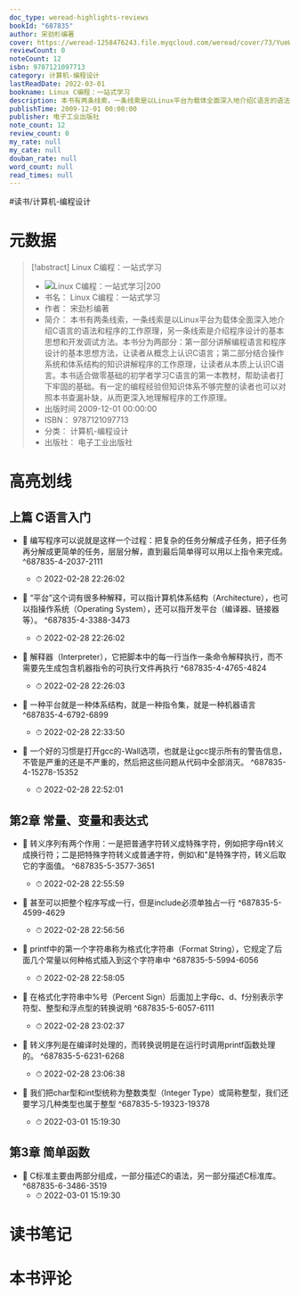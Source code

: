 ```yaml
---
doc_type: weread-highlights-reviews
bookId: "687835"
author: 宋劲杉编著
cover: https://weread-1258476243.file.myqcloud.com/weread/cover/73/YueWen_687835/t7_YueWen_687835.jpg
reviewCount: 0
noteCount: 12
isbn: 9787121097713
category: 计算机-编程设计
lastReadDate: 2022-03-01
bookname: Linux C编程：一站式学习
description: 本书有两条线索，一条线索是以Linux平台为载体全面深入地介绍C语言的语法和程序的工作原理，另一条线索是介绍程序设计的基本思想和开发调试方法。本书分为两部分：第一部分讲解编程语言和程序设计的基本思想方法，让读者从概念上认识C语言；第二部分结合操作系统和体系结构的知识讲解程序的工作原理，让读者从本质上认识C语言。本书适合做零基础的初学者学习C语言的第一本教材，帮助读者打下牢固的基础。有一定的编程经验但知识体系不够完整的读者也可以对照本书查漏补缺，从而更深入地理解程序的工作原理。
publishTime: 2009-12-01 00:00:00
publisher: 电子工业出版社
note_count: 12
review_count: 0
my_rate: null
my_cate: null
douban_rate: null
word_count: null
read_times: null
---
```


#读书/计算机-编程设计

# 元数据
> [!abstract] Linux C编程：一站式学习
> - ![ Linux C编程：一站式学习|200](https://weread-1258476243.file.myqcloud.com/weread/cover/73/YueWen_687835/t7_YueWen_687835.jpg)
> - 书名： Linux C编程：一站式学习
> - 作者： 宋劲杉编著
> - 简介： 本书有两条线索，一条线索是以Linux平台为载体全面深入地介绍C语言的语法和程序的工作原理，另一条线索是介绍程序设计的基本思想和开发调试方法。本书分为两部分：第一部分讲解编程语言和程序设计的基本思想方法，让读者从概念上认识C语言；第二部分结合操作系统和体系结构的知识讲解程序的工作原理，让读者从本质上认识C语言。本书适合做零基础的初学者学习C语言的第一本教材，帮助读者打下牢固的基础。有一定的编程经验但知识体系不够完整的读者也可以对照本书查漏补缺，从而更深入地理解程序的工作原理。
> - 出版时间 2009-12-01 00:00:00
> - ISBN： 9787121097713
> - 分类： 计算机-编程设计
> - 出版社： 电子工业出版社

# 高亮划线

## 上篇 C语言入门


- 📌 编写程序可以说就是这样一个过程：把复杂的任务分解成子任务，把子任务再分解成更简单的任务，层层分解，直到最后简单得可以用以上指令来完成。 ^687835-4-2037-2111
    - ⏱ 2022-02-28 22:26:02 

- 📌 “平台”这个词有很多种解释，可以指计算机体系结构（Architecture），也可以指操作系统（Operating System），还可以指开发平台（编译器、链接器等）。 ^687835-4-3388-3473
    - ⏱ 2022-02-28 22:26:02 

- 📌 解释器（Interpreter），它把脚本中的每一行当作一条命令解释执行，而不需要先生成包含机器指令的可执行文件再执行 ^687835-4-4765-4824
    - ⏱ 2022-02-28 22:26:03 

- 📌 一种平台就是一种体系结构，就是一种指令集，就是一种机器语言 ^687835-4-6792-6899
    - ⏱ 2022-02-28 22:33:50 

- 📌 一个好的习惯是打开gcc的-Wall选项，也就是让gcc提示所有的警告信息，不管是严重的还是不严重的，然后把这些问题从代码中全部消灭。 ^687835-4-15278-15352
    - ⏱ 2022-02-28 22:52:01 
## 第2章 常量、变量和表达式


- 📌 转义序列有两个作用：一是把普通字符转义成特殊字符，例如把字母n转义成换行符；二是把特殊字符转义成普通字符，例如\和"是特殊字符，转义后取它的字面值。 ^687835-5-3577-3651
    - ⏱ 2022-02-28 22:55:59 

- 📌 甚至可以把整个程序写成一行，但是include必须单独占一行 ^687835-5-4599-4629
    - ⏱ 2022-02-28 22:56:56 

- 📌 printf中的第一个字符串称为格式化字符串（Format String），它规定了后面几个常量以何种格式插入到这个字符串中 ^687835-5-5994-6056
    - ⏱ 2022-02-28 22:58:05 

- 📌 在格式化字符串中%号（Percent Sign）后面加上字母c、d、f分别表示字符型、整型和浮点型的转换说明 ^687835-5-6057-6111
    - ⏱ 2022-02-28 23:02:37 

- 📌 转义序列是在编译时处理的，而转换说明是在运行时调用printf函数处理的。 ^687835-5-6231-6268
    - ⏱ 2022-02-28 23:06:38 

- 📌 我们把char型和int型统称为整数类型（Integer Type）或简称整型，我们还要学习几种类型也属于整型 ^687835-5-19323-19378
    - ⏱ 2022-03-01 15:19:30 
## 第3章 简单函数


- 📌 C标准主要由两部分组成，一部分描述C的语法，另一部分描述C标准库。 ^687835-6-3486-3519
    - ⏱ 2022-03-01 15:19:30 
# 读书笔记

# 本书评论
